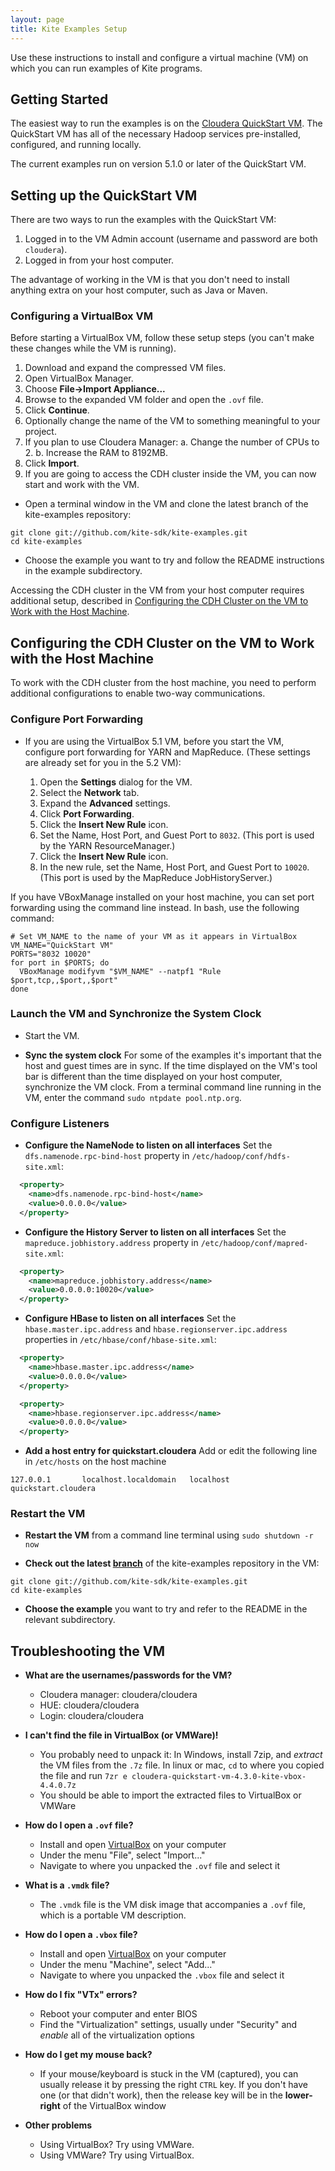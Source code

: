 ```yaml
---
layout: page
title: Kite Examples Setup
--- 
```


Use these instructions to install and configure a virtual machine (VM) on which you can run examples of Kite programs.

## Getting Started

The easiest way to run the examples is on the
[Cloudera QuickStart VM](http://www.cloudera.com/content/support/en/downloads/quickstart_vms.html). The QuickStart VM has all of the necessary Hadoop services pre-installed, configured, and running locally. 

The current examples run on version 5.1.0 or later of the QuickStart VM.

## Setting up the QuickStart VM

There are two ways to run the examples with the QuickStart VM:

1. Logged in to the VM Admin account (username and password are both `cloudera`).
2. Logged in from your host computer.

The advantage of working in the VM is that you don't need to install anything extra on
your host computer, such as Java or Maven.

### Configuring a VirtualBox VM

Before starting a VirtualBox VM, follow these setup steps (you can't make these changes while the VM is running).

1. Download and expand the compressed VM files.
1. Open VirtualBox Manager.
1. Choose __File->Import Appliance...__
1. Browse to the expanded VM folder and open the `.ovf` file.
1. Click __Continue__.
1. Optionally change the name of the VM to something meaningful to your project.
1. If you plan to use Cloudera Manager:
a. Change the number of CPUs to 2.
b. Increase the RAM to 8192MB.
1. Click __Import__.
1. If you are going to access the CDH cluster inside the VM, you can now start and work with the VM.

  *  Open a terminal window in the VM and clone the latest branch of the kite-examples repository:

```
git clone git://github.com/kite-sdk/kite-examples.git
cd kite-examples
```
  * Choose the example you want to try and follow the README instructions in the example subdirectory.

Accessing the CDH cluster in the VM from your host computer requires additional setup, described in [Configuring the CDH Cluster on the VM to Work with the Host Machine](#host).

<a name="host" />

## Configuring the CDH Cluster on the VM to Work with the Host Machine

To work with the CDH cluster from the host machine, you need to perform additional configurations to enable two-way communications.

### Configure Port Forwarding

* If you are using the VirtualBox 5.1 VM, before you start the VM, configure port forwarding for YARN and MapReduce. (These settings are already set for you in the 5.2 VM):

  1. Open the __Settings__ dialog for the VM.
  1. Select the __Network__ tab.
  1. Expand the __Advanced__ settings.
  1. Click __Port Forwarding__.
  1. Click the __Insert New Rule__ icon.
  1. Set the Name, Host Port, and Guest Port to `8032`. (This port is used by the YARN ResourceManager.)
  1. Click the __Insert New Rule__ icon.
  1. In the new rule, set the Name, Host Port, and Guest Port to `10020`. (This port is used by the MapReduce JobHistoryServer.)

If you have VBoxManage installed on your host machine, you can set port forwarding using the command line instead. In bash, use the following command:

```
# Set VM_NAME to the name of your VM as it appears in VirtualBox
VM_NAME="QuickStart VM"
PORTS="8032 10020"
for port in $PORTS; do
  VBoxManage modifyvm "$VM_NAME" --natpf1 "Rule $port,tcp,,$port,,$port"
done
```

### Launch the VM and Synchronize the System Clock

* Start the VM.

* __Sync the system clock__ For some of the examples it's important that the host and
guest times are in sync. If the time displayed on the VM's tool bar is different than the time displayed on your host computer, synchronize the VM clock. From a terminal command line running in the VM, enter the command `sudo ntpdate pool.ntp.org`.

### Configure Listeners

* __Configure the NameNode to listen on all interfaces__ Set the `dfs.namenode.rpc-bind-host` property in `/etc/hadoop/conf/hdfs-site.xml`:

```xml
  <property>
    <name>dfs.namenode.rpc-bind-host</name>
    <value>0.0.0.0</value>
  </property>
```

* __Configure the History Server to listen on all interfaces__ Set the `mapreduce.jobhistory.address` property in `/etc/hadoop/conf/mapred-site.xml`:

```xml
  <property>
    <name>mapreduce.jobhistory.address</name>
    <value>0.0.0.0:10020</value>
  </property>
```

* __Configure HBase to listen on all interfaces__ Set the `hbase.master.ipc.address` and `hbase.regionserver.ipc.address`
properties in `/etc/hbase/conf/hbase-site.xml`:

```xml
  <property>
    <name>hbase.master.ipc.address</name>
    <value>0.0.0.0</value>
  </property>

  <property>
    <name>hbase.regionserver.ipc.address</name>
    <value>0.0.0.0</value>
  </property>
```

* __Add a host entry for quickstart.cloudera__ Add or edit the following line
in `/etc/hosts` on the host machine
```
127.0.0.1       localhost.localdomain   localhost       quickstart.cloudera
```

### Restart the VM

* __Restart the VM__ from a command line terminal using `sudo shutdown -r now`

* __Check out the latest [branch](https://github.com/kite-sdk/kite-examples/branches)__ of the kite-examples repository in the VM:

```
git clone git://github.com/kite-sdk/kite-examples.git
cd kite-examples
```

* __Choose the example__ you want to try and refer to the README in the relevant subdirectory.

## Troubleshooting the VM

* __What are the usernames/passwords for the VM?__
  * Cloudera manager: cloudera/cloudera
  * HUE: cloudera/cloudera
  * Login: cloudera/cloudera

* __I can't find the file in VirtualBox (or VMWare)!__
  * You probably need to unpack it: In Windows, install 7zip, and _extract_ the
    VM files from the `.7z` file. In linux or mac, `cd` to where you copied the
    file and run `7zr e cloudera-quickstart-vm-4.3.0-kite-vbox-4.4.0.7z`
  * You should be able to import the extracted files to VirtualBox or VMWare

* __How do I open a `.ovf` file?__
  * Install and open [VirtualBox][vbox] on your computer
  * Under the menu "File", select "Import..."
  * Navigate to where you unpacked the `.ovf` file and select it

* __What is a `.vmdk` file?__
  * The `.vmdk` file is the VM disk image that accompanies a
    `.ovf` file, which is a portable VM description.

* __How do I open a `.vbox` file?__
  * Install and open [VirtualBox][vbox] on your computer
  * Under the menu "Machine", select "Add..."
  * Navigate to where you unpacked the `.vbox` file and select it

* __How do I fix "VTx" errors?__
  * Reboot your computer and enter BIOS
  * Find the "Virtualization" settings, usually under "Security" and _enable_
    all of the virtualization options

* __How do I get my mouse back?__
  * If your mouse/keyboard is stuck in the VM (captured), you can usually
    release it by pressing the right `CTRL` key. If you don't have one (or that
    didn't work), then the release key will be in the __lower-right__ of the
    VirtualBox window

* __Other problems__
  * Using VirtualBox? Try using VMWare.
  * Using VMWare? Try using VirtualBox.

[vbox]: https://www.virtualbox.org/wiki/Downloads
